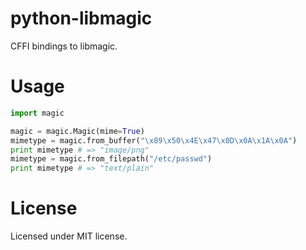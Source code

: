 # python-libmagic

CFFI bindings to libmagic.

# Usage

```python
import magic

magic = magic.Magic(mime=True)
mimetype = magic.from_buffer("\x89\x50\x4E\x47\x0D\x0A\x1A\x0A")
print mimetype # => "image/png"
mimetype = magic.from_filepath("/etc/passwd")
print mimetype # => "text/plain"
```

# License

Licensed under MIT license.
